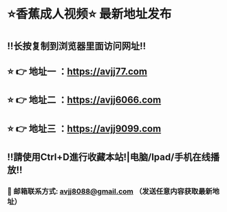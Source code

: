 # ⭐️香蕉成人视频⭐️ 最新地址发布 
## ‼️长按复制到浏览器里面访问网址‼️
## ⭐️ 👉 地址一 ：https://avjj77.com
## ⭐️ 👉 地址二 ：https://avjj6066.com
## ⭐️ 👉 地址三 ：https://avjj9099.com

## ‼️請使用Ctrl+D進行收藏本站!|电脑/Ipad/手机在线播放‼️
### 📧 邮箱联系方式: avjj8088@gmail.com （发送任意内容获取最新地址）
